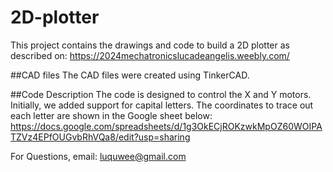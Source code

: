 # 2D-plotter
This project contains the drawings and code to build a 2D plotter as described on: 
https://2024mechatronicslucadeangelis.weebly.com/

##CAD files
The CAD files were created using TinkerCAD.

##Code Description
The code is designed to control the X and Y motors. Initially, we added support for capital letters. The coordinates to trace out each letter are shown in the Google sheet below:
https://docs.google.com/spreadsheets/d/1g3OkECjROKzwkMpOZ60WOIPATZVz4EPfOUGvbRhVQa8/edit?usp=sharing

For Questions, email: luquwee@gmail.com
